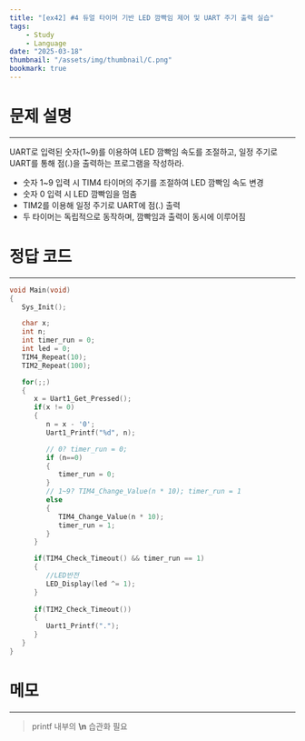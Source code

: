 ```yaml
---
title: "[ex42] #4 듀얼 타이머 기반 LED 깜빡임 제어 및 UART 주기 출력 실습"
tags:
    - Study
    - Language
date: "2025-03-18"
thumbnail: "/assets/img/thumbnail/C.png"
bookmark: true
---
```

# 문제 설명
---
UART로 입력된 숫자(1~9)를 이용하여 LED 깜빡임 속도를 조절하고, 일정 주기로 UART를 통해 점(.)을 출력하는 프로그램을 작성하라.

- 숫자 1~9 입력 시 TIM4 타이머의 주기를 조절하여 LED 깜빡임 속도 변경  
- 숫자 0 입력 시 LED 깜빡임을 멈춤  
- TIM2를 이용해 일정 주기로 UART에 점(.) 출력  
- 두 타이머는 독립적으로 동작하며, 깜빡임과 출력이 동시에 이루어짐

# 정답 코드
---

```c
void Main(void)
{
   Sys_Init();

   char x;
   int n;
   int timer_run = 0;
   int led = 0;
   TIM4_Repeat(10);
   TIM2_Repeat(100);

   for(;;)
   {
      x = Uart1_Get_Pressed();
      if(x != 0) 
      {
         n = x - '0';
         Uart1_Printf("%d", n);

         // 0? timer_run = 0;
         if (n==0)
         {
            timer_run = 0;
         }
         // 1~9? TIM4_Change_Value(n * 10); timer_run = 1
         else
         {
            TIM4_Change_Value(n * 10); 
            timer_run = 1;
         }
      }

      if(TIM4_Check_Timeout() && timer_run == 1)
      {
         //LED반전
         LED_Display(led ^= 1);
      }
      
      if(TIM2_Check_Timeout())
      {
         Uart1_Printf(".");
      }  
   }
}
```

# 메모
---
> printf 내부의 **\n** 습관화 필요